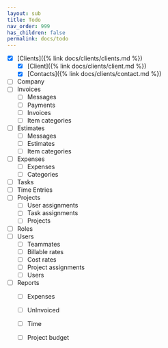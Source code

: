 ```yaml
---
layout: sub
title: Todo
nav_order: 999
has_children: false
permalink: docs/todo
---
```


- [x] [Clients]({% link docs/clients/clients.md %})
    - [x] [Client]({% link docs/clients/client.md %})
    - [x] [Contacts]({% link docs/clients/contact.md %})
- [ ] Company
- [ ] Invoices
    - [ ] Messages
    - [ ] Payments
    - [ ] Invoices
    - [ ] Item categories
- [ ] Estimates
    - [ ] Messages
    - [ ] Estimates
    - [ ] Item categories
- [ ] Expenses
    - [ ] Expenses
    - [ ] Categories
- [ ] Tasks
- [ ] Time Entries
- [ ] Projects
    - [ ] User assignments
    - [ ] Task assignments
    - [ ] Projects
- [ ] Roles
- [ ] Users
    - [ ] Teammates
    - [ ] Billable rates
    - [ ] Cost rates
    - [ ] Project assignments
    - [ ] Users
- [ ] Reports
    - [ ] Expenses
    - [ ] UnInvoiced
    - [ ] Time
    - [ ] Project budget

